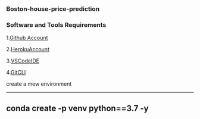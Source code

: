 ### Boston-house-price-prediction

### Software and Tools Requirements

1.[Github Account](https://github.com)

2.[HerokuAccount](https://heroku.com)

3.[VSCodeIDE](https://code.visualstudio.com/)

4.[GitCLI](https://git-scm.com/book/en/v2/Getting-Started-The-Command-Line)


create a mew environment 

--------
conda create -p venv python==3.7 -y
--------
